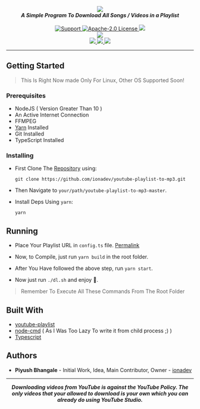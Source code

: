 <div align="center">
  <img src="https://images.ionadev.ml/i/iQ4FsR.png" align="center">
  <br>
  <strong><i>A Simple Program To Download All Songs / Videos in a Playlist</i></strong>
  <br>
  <br>
  
  
  <a href="https://discord.gg/XwdCXMF">
    <img src="https://img.shields.io/discord/543812119397924886.svg?style=for-the-badge&colorB=7289DA" alt="Support">
  </a>
  
  <a href="https://github.com/ionadev/youtube-playlist-to-mp3/blob/master/LICENSE">
    <img src="https://img.shields.io/github/license/ionadev/youtube-playlist-to-mp3.svg?style=for-the-badge" alt="Apache-2.0 License">
  </a>
<a href="https://travis-ci.com/ionadev/youtube-playlist-to-mp3">
<img src="https://img.shields.io/travis/com/ionadev/youtube-playlist-to-mp3.svg?style=for-the-badge">
</a>
<br>
<a href="https://github.com/ionadev/youtube-playlist-to-mp3">
<img src="https://img.shields.io/codacy/grade/65d316633e8f403795058b2deef6ffb5.svg?style=for-the-badge">
</a>
<br>
<a href="https://github.com/ionadev/youtube-playlist-to-mp3">
<img src="https://img.shields.io/github/languages/top/ionadev/youtube-playlist-to-mp3.svg?style=for-the-badge">
</a>
<a href="https://github.com/ionadev/youtube-playlist-to-mp3/issues">
<img src="https://img.shields.io/github/issues/ionadev/youtube-playlist-to-mp3.svg?style=for-the-badge">
</a>
<a href="https://github.com/ionadev/youtube-playlist-to-mp3/pulls">
<img src="https://img.shields.io/github/issues-pr/ionadev/youtube-playlist-to-mp3.svg?style=for-the-badge">
</a>

</div>

---

## Getting Started

> This Is Right Now made Only For Linux, Other OS Supported Soon!

### Prerequisites

-   NodeJS ( Version Greater Than 10 )
-   An Active Internet Connection
-   FFMPEG
-   [Yarn](https://yarnpkg.com/en/) Installed
-   Git Installed
-   TypeScript Installed

### Installing

-   First Clone The [Repository](https://github.com/ionadev/youtube-playlist-to-mp3) using:

    ```
    git clone https://github.com/ionadev/youtube-playlist-to-mp3.git
    ```

-   Then Navigate to `your/path/youtube-playlist-to-mp3-master`.

-   Install Deps Using `yarn`:
    ```
    yarn
    ```

## Running

-   Place Your Playlist URL in `config.ts` file. [Permalink](https://github.com/ionadev/youtube-playlist-to-mp3/blob/35e6b5de3d4257c03a9fcc4be7b788297eb37343/config.ts#L1)

-   Now, to Compile, just run `yarn build` in the root folder.

-   After You Have followed the above step, run `yarn start`.

-   Now just run `./dl.sh` and enjoy :tada:.

> Remember To Execute All These Commands From The Root Folder

## Built With

-   [youtube-playlist](https://npmjs.com/youtube-playlist)
-   [node-cmd](https://npmjs.com/node-cmd) ( As I Was Too Lazy To write it from child process ;) )
-   [Typescript](https://npmjs.com/typescript)

## Authors

-   **Piyush Bhangale** - Initial Work, Idea, Main Contributor, Owner - [ionadev](https://github.com/ionadev)

---

<div align="center"> <strong><i>Downloading videos from YouTube is against the YouTube Policy. The only videos that your allowed to download is your own which you can already do using YouTube Studio. </i></strong></div>
